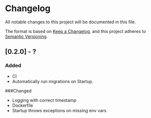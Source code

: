 # Changelog
All notable changes to this project will be documented in this file.

The format is based on [Keep a Changelog](https://keepachangelog.com/en/1.0.0/),
and this project adheres to [Semantic Versioning](https://semver.org/spec/v2.0.0.html).


## [0.2.0] - ?
### Added
- CI
- Automatically run migrations on Startup.

###Changed
- Logging with correct timestamp
- Dockerfile
- Startup throws exceptions on missing env vars